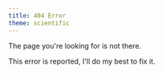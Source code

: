 ```yaml
---
title: 404 Error
theme: scientific
---
```


The page you're looking for is not there.

<script>document.write('<'+'img src="http://fofanalytics.heroku.com/fof?url=' + encodeURIComponent(document.URL) + '&referrer=' + encodeURIComponent(document.referrer)+'" class="clean" alt="I will try to fix that"/'+'>');</script>

This error is reported, I'll do my best to fix it.
